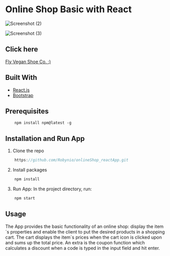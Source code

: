 # Online Shop Basic with React

![Screenshot (2)](https://user-images.githubusercontent.com/79979477/173051270-1fe9d97b-b4eb-4513-9051-320143a13216.png)

![Screenshot (3)](https://user-images.githubusercontent.com/79979477/173051778-a0ed87ae-7bd0-4ff5-87e9-f87978f483de.png)

## Click here

[Fly Vegan Shoe Co. :)](https://effervescent-taiyaki-336ef8.netlify.app/)

## Built With

- [React.js](https://reactjs.org/docs/getting-started.html)
- [Bootstrap](https://getbootstrap.com/docs/5.1/getting-started/introduction/)

## Prerequisites

```
    npm install npm@latest -g
```

## Installation and Run App

1. Clone the repo

```javascript
    https://github.com/Robynio/onlineShop_reactApp.git
```

2. Install packages

```javascript
    npm install
```

3. Run App: In the project directory, run:

```javascript
    npm start
```

## Usage

The App provides the basic functionality of an online shop: display the item´s properties and enable the client to put the desired products in a shopping cart.
The cart displays the item´s prices when the cart icon is clicked upon and sums up the total price.
An extra is the coupon function which calculates a discount when a code is typed in the input field and hit enter.

